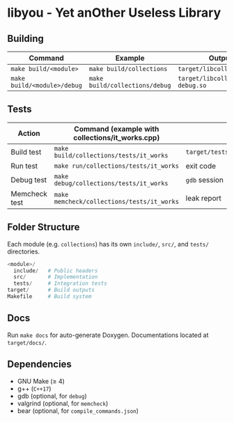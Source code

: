 # libyou - Yet anOther Useless Library

## Building
| Command | Example | Output |
|--|--|--|
| `make build/<module>` | `make build/collections` | `target/libcollections.so` |
| `make build/<module>/debug` | `make build/collections/debug` | `target/libcollections-debug.so` |

##  Tests
| Action | Command (example with collections/it_works.cpp) | Output |
|--|--|--|
| Build test | `make build/collections/tests/it_works` | `target/tests/collections/it_works` |
| Run test | `make run/collections/tests/it_works` | exit code |
| Debug test | `make debug/collections/tests/it_works` | `gdb` session |
| Memcheck test | `make memcheck/collections/tests/it_works` | leak report |

## Folder Structure
Each module (e.g. `collections`) has its own `include/`, `src/`, and `tests/`
directories.

```py
<module>/
  include/   # Public headers
  src/       # Implementation
  tests/     # Integration tests
target/      # Build outputs
Makefile     # Build system
```
## Docs
Run `make docs` for auto-generate Doxygen. Documentations located at
`target/docs/`.

## Dependencies
- GNU Make (≥ 4)
- g++ (`C++17`)
- gdb (optional, for `debug`)
- valgrind (optional, for `memcheck`)
- bear (optional, for `compile_commands.json`)
